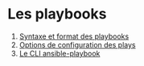 # Les playbooks

1. [Syntaxe et format des playbooks](./04_01.md)
2. [Options de configuration des plays](./04_02.md)
3. [Le CLI ansible-playbook](./04_03.md)
